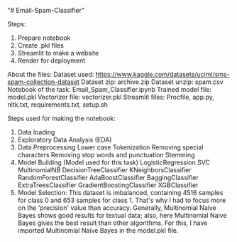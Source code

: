 "# Email-Spam-Classifier" 

Steps:
1. Prepare notebook
2. Create .pkl files
3. Streamlit to make a website
4. Render for deployment


About the files:
Dataset used: https://www.kaggle.com/datasets/uciml/sms-spam-collection-dataset
Dataset zip: archive.zip
Dataset unzip: spam.csv
Notebook of the task: Email_Spam_Classifier.ipynb
Trained model file: model.pkl
Vectorizer file: vectorizer.pkl
Streamlit files: Procfile, app.py, nltk.txt, requirements.txt, setup.sh


Steps used for making the notebook:
1. Data loading
2. Exploratory Data Analysis (EDA)
3. Data Preprocessing
    Lower case
    Tokenization
    Removing special characters
    Removing stop words and punctuation
    Stemming
4. Model Building (Model used for this task)
   LogisticRegression
   SVC
   MultinomialNB
   DecisionTreeClassifier
   KNeighborsClassifier
   RandomForestClassifier
   AdaBoostClassifier
   BaggingClassifier
   ExtraTreesClassifier
   GradientBoostingClassifier
   XGBClassifier
5. Model Selection: This dataset is imbalanced, containing 4516 samples for class 0 and 653 samples for class 1. That's why I had to focus more on the 'precision' value than accuracy. Generally, Multinomial Naive Bayes shows good results for textual data; also, here Multinomial Naive Bayes gives the best result than other algorithms. For this, I have imported Multinomial Naive Bayes in the model.pkl file.
